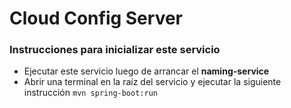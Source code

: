 # Cloud Config Server

### Instrucciones para inicializar este servicio

- Ejecutar este servicio luego de arrancar el <b>naming-service</b>
- Abrir una terminal en la raíz del servicio y ejecutar la siguiente instrucción
 ``mvn spring-boot:run``